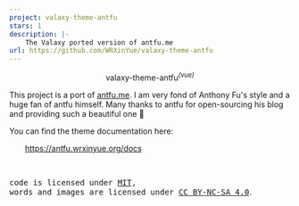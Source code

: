 ```yaml
---
project: valaxy-theme-antfu
stars: 1
description: |-
    The Valaxy ported version of antfu.me
url: https://github.com/WRXinYue/valaxy-theme-antfu
---
```


<p align="center">
valaxy-theme-antfu<sup><em>(vue)</em></sup>
</p>

This project is a port of [antfu.me](https://github.com/antfu/antfu.me). I am very fond of Anthony Fu's style and a huge fan of antfu himself. Many thanks to antfu for open-sourcing his blog and providing such a beautiful one 💖

You can find the theme documentation here:

&emsp;&emsp;<https://antfu.wrxinyue.org/docs>

<br>

<samp>code is licensed under <a href='./LICENSE'>MIT</a>,<br> words and images are licensed under <a href='https://creativecommons.org/licenses/by-nc-sa/4.0/'>CC BY-NC-SA 4.0</a></samp>.

